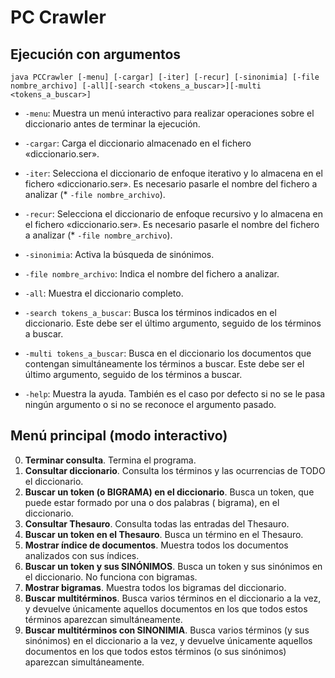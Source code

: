 # PC Crawler

## Ejecución con argumentos

```
java PCCrawler [-menu] [-cargar] [-iter] [-recur] [-sinonimia] [-file nombre_archivo] [-all][-search <tokens_a_buscar>][-multi <tokens_a_buscar>]
```

* `-menu`: Muestra un menú interactivo para realizar operaciones sobre el diccionario antes de terminar la ejecución.

* `-cargar`: Carga el diccionario almacenado en el fichero «diccionario.ser».

* `-iter`: Selecciona el diccionario de enfoque iterativo y lo almacena en el fichero «diccionario.ser». Es necesario
  pasarle el nombre del fichero a analizar (* `-file nombre_archivo`).

* `-recur`: Selecciona el diccionario de enfoque recursivo y lo almacena en el fichero «diccionario.ser». Es necesario
  pasarle el nombre del fichero a analizar (* `-file nombre_archivo`).

* `-sinonimia`: Activa la búsqueda de sinónimos.

* `-file nombre_archivo`: Indica el nombre del fichero a analizar.

* `-all`: Muestra el diccionario completo.

* `-search tokens_a_buscar`: Busca los términos indicados en el diccionario. Este debe ser el último argumento, seguido
  de los términos a buscar.

* `-multi tokens_a_buscar`: Busca en el diccionario los documentos que contengan simultáneamente los términos a buscar.
  Este debe ser el último argumento, seguido de los términos a buscar.

* `-help`: Muestra la ayuda. También es el caso por defecto si no se le pasa ningún argumento o si no se reconoce el
  argumento pasado.

## Menú principal (modo interactivo)

0. **Terminar consulta**. Termina el programa.
1. **Consultar diccionario**. Consulta los términos y las ocurrencias de TODO el diccionario.
2. **Buscar un token (o BIGRAMA) en el diccionario**. Busca un token, que puede estar formado por una o dos palabras (
   bigrama), en el diccionario.
3. **Consultar Thesauro**. Consulta todas las entradas del Thesauro.
4. **Buscar un token en el Thesauro**. Busca un término en el Thesauro.
5. **Mostrar índice de documentos**. Muestra todos los documentos analizados con sus índices.
6. **Buscar un token y sus SINÓNIMOS**. Busca un token y sus sinónimos en el diccionario. No funciona con bigramas.
7. **Mostrar bigramas**. Muestra todos los bigramas del diccionario.
8. **Buscar multitérminos**. Busca varios términos en el diccionario a la vez, y devuelve únicamente aquellos documentos
   en los que todos estos términos aparezcan simultáneamente.
9. **Buscar multitérminos con SINONIMIA**. Busca varios términos (y sus sinónimos) en el diccionario a la vez, y
   devuelve únicamente aquellos documentos en los que todos estos términos (o sus sinónimos) aparezcan simultáneamente.

